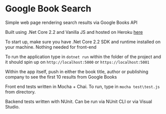# Google Book Search
Simple web page rendering search results via Google Books API

Built using .Net Core 2.2 and Vanilla JS and hosted on Heroku [here](https://joshsgooglebookapi.herokuapp.com/) 

To start up, make sure you have .Net Core 2.2 SDK and runtime installed on your machine. Nothing needed for front-end

To run the application type in `dotnet run` within the folder of the project and it should spin up on `http://localhost:5000` or `https://localhost:5001`

Within the app itself, push in either the book title, author or publishing company to see the first 10 results from Google Books

Front end tests written in Mocha + Chai. To run, type in `mocha test\test.js` from directory.

Backend tests written with NUnit. Can be run via NUnit CLI or via Visual Studio.
